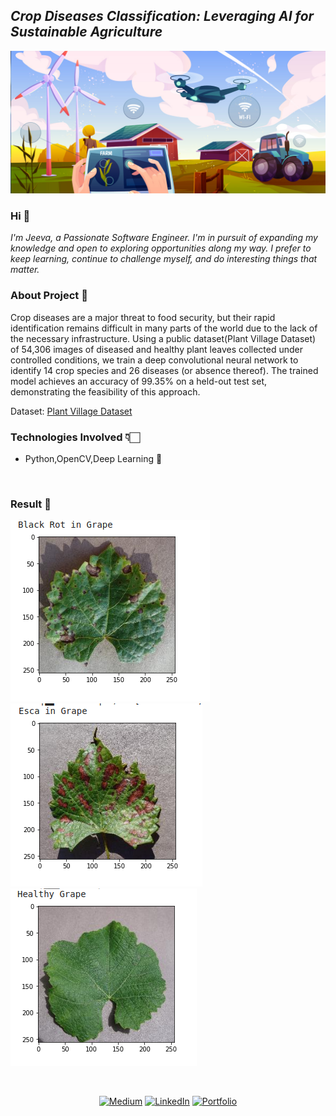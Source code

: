 <h2><i>Crop Diseases Classification: Leveraging AI for Sustainable Agriculture</i></h2>

![](./farming.jpg)


<h3> Hi 👋</h3>

<i>I'm Jeeva, a Passionate Software Engineer. I'm in pursuit of expanding my knowledge and open to exploring opportunities along my way. I prefer to keep learning, continue to challenge myself, and do interesting things that matter.</i>

<h3>About Project 📌</h3>

Crop diseases are a major threat to food security, but their rapid identification remains difficult in many parts of the world due to the lack of the necessary infrastructure. Using a public dataset(Plant Village Dataset) of 54,306 images of diseased and healthy plant leaves collected under controlled conditions, we train a deep convolutional neural network to identify 14 crop species and 26 diseases (or absence thereof). The trained model achieves an accuracy of 99.35% on a held-out test set, demonstrating the feasibility of this approach.

Dataset: [Plant Village Dataset](https://www.kaggle.com/emmarex/plantdisease)

<h3>Technologies Involved 👇🏻</h3>

* Python,OpenCV,Deep Learning  🤖 

<br>

<h3>Result 👀</h3>

![](./op.png) ![](./op1.png) ![](./op2.png)

<br>
<div align="center">

<a href="https://jeevasaravanan.medium.com/" target="_blank">![Medium](https://img.shields.io/badge/Medium-000000?style=for-the-badge&logo=medium&logoColor=white)</a> <a href="https://www.linkedin.com/in/jeeva-saravanan/" target="_blank">![LinkedIn](https://img.shields.io/badge/LinkedIn-0077B5?style=for-the-badge&logo=linkedin&logoColor=white)</a> <a href="https://jeeva-saravana-bhavanandam.web.app" target="_blank">![Portfolio](https://img.shields.io/badge/Portfolio-000000?style=for-the-badge&logo=GoogleChrome&logoColor=white)</a>


</div>
